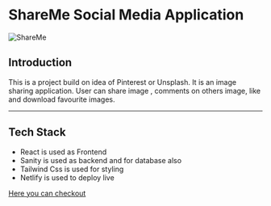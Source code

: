 # ShareMe Social Media Application

![ShareMe](https://i.ibb.co/8cLfj3X/image.png)

## Introduction

This is a project build on idea of Pinterest or Unsplash. It is an image sharing application. User can share image , comments on others image, like and download favourite images.

---

## Tech Stack

- React is used as Frontend
- Sanity is used as backend and for database also
- Tailwind Css is used for styling
- Netlify is used to deploy live

[Here you can checkout](https://imageshareme.netlify.app/)
